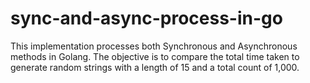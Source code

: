 # sync-and-async-process-in-go
This implementation processes both Synchronous and Asynchronous methods in Golang. The objective is to compare the total time taken to generate random strings with a length of 15 and a total count of 1,000.
